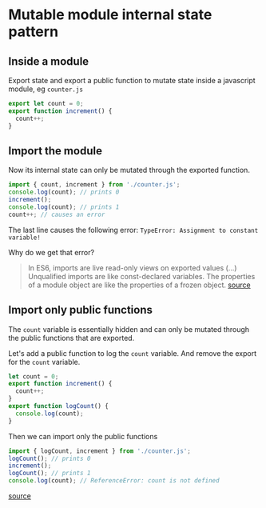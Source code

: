 # Mutable module internal state pattern

## Inside a module

Export state and export a public function to mutate state inside a javascript module, eg `counter.js`

```javascript
export let count = 0;
export function increment() {
  count++;
}
```

## Import the module

Now its internal state can only be mutated through the exported function.

```javascript
import { count, increment } from './counter.js';
console.log(count); // prints 0
increment();
console.log(count); // prints 1
count++; // causes an error
```

The last line causes the following error: `TypeError: Assignment to constant variable!`

Why do we get that error?

> In ES6, imports are live read-only views on exported values (...)
> Unqualified imports are like const-declared variables.
> The properties of a module object are like the properties of a frozen object.
> [source](https://exploringjs.com/es6/ch_modules.html#_in-es6-imports-are-live-read-only-views-on-exported-values)

## Import only public functions

The `count` variable is essentially hidden and can only be mutated through the public functions that are exported.

Let's add a public function to log the `count` variable.
And remove the export for the `count` variable.

```javascript
let count = 0;
export function increment() {
  count++;
}
export function logCount() {
  console.log(count);
}
```

Then we can import only the public functions

```javascript
import { logCount, increment } from './counter.js';
logCount(); // prints 0
increment();
logCount(); // prints 1
console.log(count); // ReferenceError: count is not defined
```

[source](https://www.swyx.io/til-node-fundamentals-design-patterns-book/#2-module-design-patterns)

